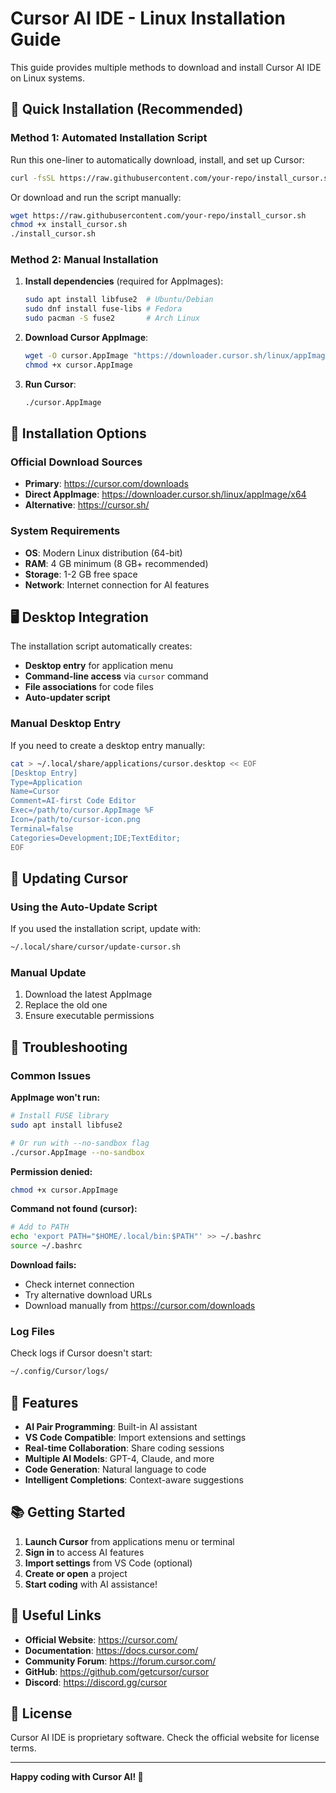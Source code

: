 # Cursor AI IDE - Linux Installation Guide

This guide provides multiple methods to download and install Cursor AI IDE on Linux systems.

## 🚀 Quick Installation (Recommended)

### Method 1: Automated Installation Script

Run this one-liner to automatically download, install, and set up Cursor:

```bash
curl -fsSL https://raw.githubusercontent.com/your-repo/install_cursor.sh | bash
```

Or download and run the script manually:

```bash
wget https://raw.githubusercontent.com/your-repo/install_cursor.sh
chmod +x install_cursor.sh
./install_cursor.sh
```

### Method 2: Manual Installation

1. **Install dependencies** (required for AppImages):
   ```bash
   sudo apt install libfuse2  # Ubuntu/Debian
   sudo dnf install fuse-libs # Fedora
   sudo pacman -S fuse2       # Arch Linux
   ```

2. **Download Cursor AppImage**:
   ```bash
   wget -O cursor.AppImage "https://downloader.cursor.sh/linux/appImage/x64"
   chmod +x cursor.AppImage
   ```

3. **Run Cursor**:
   ```bash
   ./cursor.AppImage
   ```

## 🔧 Installation Options

### Official Download Sources

- **Primary**: https://cursor.com/downloads
- **Direct AppImage**: https://downloader.cursor.sh/linux/appImage/x64
- **Alternative**: https://cursor.sh/

### System Requirements

- **OS**: Modern Linux distribution (64-bit)
- **RAM**: 4 GB minimum (8 GB+ recommended)
- **Storage**: 1-2 GB free space
- **Network**: Internet connection for AI features

## 🖥️ Desktop Integration

The installation script automatically creates:

- **Desktop entry** for application menu
- **Command-line access** via `cursor` command
- **File associations** for code files
- **Auto-updater script**

### Manual Desktop Entry

If you need to create a desktop entry manually:

```bash
cat > ~/.local/share/applications/cursor.desktop << EOF
[Desktop Entry]
Type=Application
Name=Cursor
Comment=AI-first Code Editor
Exec=/path/to/cursor.AppImage %F
Icon=/path/to/cursor-icon.png
Terminal=false
Categories=Development;IDE;TextEditor;
EOF
```

## 🔄 Updating Cursor

### Using the Auto-Update Script

If you used the installation script, update with:

```bash
~/.local/share/cursor/update-cursor.sh
```

### Manual Update

1. Download the latest AppImage
2. Replace the old one
3. Ensure executable permissions

## 🐛 Troubleshooting

### Common Issues

**AppImage won't run:**
```bash
# Install FUSE library
sudo apt install libfuse2

# Or run with --no-sandbox flag
./cursor.AppImage --no-sandbox
```

**Permission denied:**
```bash
chmod +x cursor.AppImage
```

**Command not found (cursor):**
```bash
# Add to PATH
echo 'export PATH="$HOME/.local/bin:$PATH"' >> ~/.bashrc
source ~/.bashrc
```

**Download fails:**
- Check internet connection
- Try alternative download URLs
- Download manually from https://cursor.com/downloads

### Log Files

Check logs if Cursor doesn't start:
```bash
~/.config/Cursor/logs/
```

## 🌟 Features

- **AI Pair Programming**: Built-in AI assistant
- **VS Code Compatible**: Import extensions and settings
- **Real-time Collaboration**: Share coding sessions
- **Multiple AI Models**: GPT-4, Claude, and more
- **Code Generation**: Natural language to code
- **Intelligent Completions**: Context-aware suggestions

## 📚 Getting Started

1. **Launch Cursor** from applications menu or terminal
2. **Sign in** to access AI features
3. **Import settings** from VS Code (optional)
4. **Create or open** a project
5. **Start coding** with AI assistance!

## 🔗 Useful Links

- **Official Website**: https://cursor.com/
- **Documentation**: https://docs.cursor.com/
- **Community Forum**: https://forum.cursor.com/
- **GitHub**: https://github.com/getcursor/cursor
- **Discord**: https://discord.gg/cursor

## 📄 License

Cursor AI IDE is proprietary software. Check the official website for license terms.

---

**Happy coding with Cursor AI! 🚀**